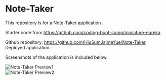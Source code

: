 # Note-Taker

This repository is for a Note-Taker application .   
  
    


Starter code from https://github.com/coding-boot-camp/miniature-eureka      
       
Github repository: https://github.com/HiuSumJaimeYue/Note-Taker         
Deployed application:      
                 

Screenshots of the application is included below.   
                
![Note-Taker Preview1](web "Note-Taker-Preview1")  
![Note-Taker Preview2](web "Note-Taker-Preview2")  

